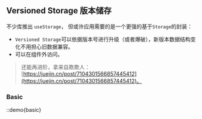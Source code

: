 ## Versioned Storage 版本储存

不少库推出 `useStorage`， 但或许应用需要的是一个更强的基于`Storage`的封装：

- `Versioned Storage`可以依据版本号进行升级（或者爆破），新版本数据结构变化不用担心旧数据兼容。
- 可以在组件外访问。

> 还能再进阶，拿来自欺欺人： [https://juejin.cn/post/7104301566857445412](https://juejin.cn/post/7104301566857445412)。

### Basic

::demo{basic}
